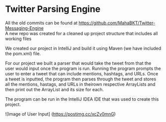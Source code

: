 # Twitter Parsing Engine

All the old commits can be found at https://github.com/MahaBKT/Twitter-Messaging-Engine   
A new repo was created for a cleaned up project structure that includes all working files


We created our project in IntelliJ and build it using Maven (we have included the pom.xml) file. 

For our project we built a parser that would take the tweet from that the user would input once the program is run. Running the program prompts the user to enter a tweet that can include mentions, hashtags, and URLs. Once a tweet is inputted, the program then parses through the tweet and stores all the mentions, hastags, and URLs in theirown respective ArrayLists and then print out the ArrayList and its size for each.

The program can be run in the IntelliJ IDEA IDE that was used to create this project. 

![Image of User Input] (https://postimg.cc/xcZv0mnG)
